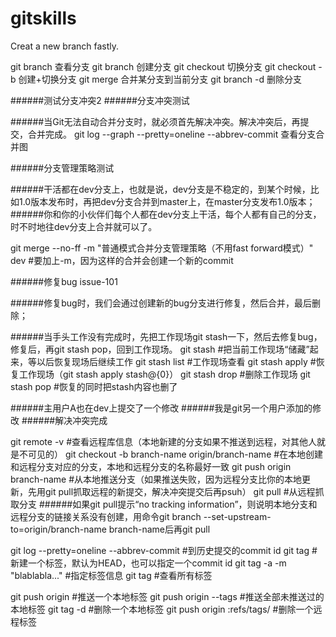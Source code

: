 # gitskills
Creat a new branch fastly.

git branch 查看分支
git branch <name> 创建分支
git checkout <name> 切换分支
git checkout -b <name> 创建+切换分支
git merge <name> 合并某分支到当前分支
git branch -d <name> 删除分支

######测试分支冲突2
######分支冲突测试

######当Git无法自动合并分支时，就必须首先解决冲突。解决冲突后，再提交，合并完成。
git log --graph --pretty=oneline --abbrev-commit 查看分支合并图

######分支管理策略测试

######干活都在dev分支上，也就是说，dev分支是不稳定的，到某个时候，比如1.0版本发布时，再把dev分支合并到master上，在master分支发布1.0版本；
######你和你的小伙伴们每个人都在dev分支上干活，每个人都有自己的分支，时不时地往dev分支上合并就可以了。

git merge --no-ff -m "普通模式合并分支管理策略（不用fast forward模式）" dev     #要加上-m，因为这样的合并会创建一个新的commit

######修复bug issue-101

######修复bug时，我们会通过创建新的bug分支进行修复，然后合并，最后删除；

######当手头工作没有完成时，先把工作现场git stash一下，然后去修复bug，修复后，再git stash pop，回到工作现场。
git stash #把当前工作现场“储藏”起来，等以后恢复现场后继续工作
git stash list #工作现场查看
git stash apply #恢复工作现场（git stash apply stash@{0}）
git stash drop #删除工作现场
git stash pop #恢复的同时把stash内容也删了

######主用户A也在dev上提交了一个修改
######我是git另一个用户添加的修改
######解决冲突完成

git remote -v #查看远程库信息（本地新建的分支如果不推送到远程，对其他人就是不可见的）
git checkout -b branch-name origin/branch-name #在本地创建和远程分支对应的分支，本地和远程分支的名称最好一致
git push origin branch-name #从本地推送分支（如果推送失败，因为远程分支比你的本地更新，先用git pull抓取远程的新提交，解决冲突提交后再psuh）
git pull #从远程抓取分支
######如果git pull提示“no tracking information”，则说明本地分支和远程分支的链接关系没有创建，用命令git branch --set-upstream-to=origin/branch-name branch-name后再git pull

git log --pretty=oneline --abbrev-commit #到历史提交的commit id
git tag <name> #新建一个标签，默认为HEAD，也可以指定一个commit id
git tag -a <tagname> -m "blablabla..." #指定标签信息
git tag #查看所有标签

git push origin <tagname> #推送一个本地标签
git push origin --tags #推送全部未推送过的本地标签
git tag -d <tagname> #删除一个本地标签
git push origin :refs/tags/<tagname> #删除一个远程标签



